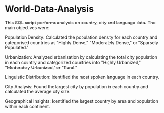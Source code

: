 # World-Data-Analysis

This SQL script performs analysis on country, city and language data. The main objectives were: 

Population Density: Calculated the population density for each country and categorised countries as "Highly Dense," "Moderately Dense," or "Sparsely Populated."

Urbanization: Analyzed urbanisation by calculating the total city population in each country and categorized countries into "Highly Urbanized," "Moderately Urbanized," or "Rural."

Linguistic Distribution: Identified the most spoken language in each country.

City Analysis: Found the largest city by population in each country and calculated the average city size.

Geographical Insights: Identified the largest country by area and population within each continent.
